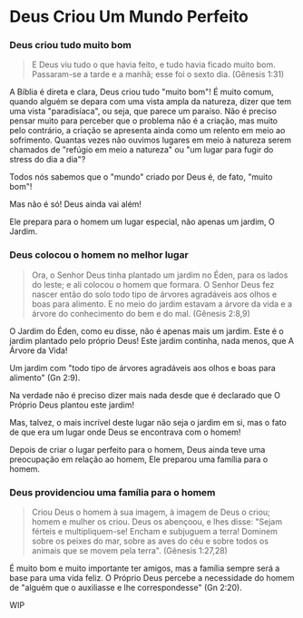 # Deus Criou Um Mundo Perfeito

### Deus criou tudo muito bom

> E Deus viu tudo o que havia feito, e tudo havia ficado muito bom. Passaram-se a tarde e a manhã; esse foi o sexto dia. 
(Gênesis 1:31)

A Bíblia é direta e clara, Deus criou tudo "muito bom"! É muito comum, quando alguém se depara com uma vista ampla da natureza, dizer que tem uma vista "paradisíaca", ou seja, que parece um paraíso. Não é preciso pensar muito para perceber que o problema não é a criação, mas muito pelo contrário, a criação se apresenta ainda como um relento em meio ao sofrimento. Quantas vezes não ouvimos lugares em meio à natureza serem chamados de "refúgio em meio a natureza" ou "um lugar para fugir do stress do dia a dia"?

Todos nós sabemos que o "mundo" criado por Deus é, de fato, "muito bom"!

Mas não é só! Deus ainda vai além!

Ele prepara para o homem um lugar especial, não apenas um jardim, O Jardim.

### Deus colocou o homem no melhor lugar

>Ora, o Senhor Deus tinha plantado um jardim no Éden, para os lados do leste; e ali colocou o homem que formara.
O Senhor Deus fez nascer então do solo todo tipo de árvores agradáveis aos olhos e boas para alimento. E no meio do jardim estavam a árvore da vida e a árvore do conhecimento do bem e do mal. 
(Gênesis 2:8,9)

O Jardim do Éden, como eu disse, não é apenas mais um jardim. Este é o jardim plantado pelo próprio Deus! Este jardim continha, nada menos, que A Árvore da Vida!

Um jardim com "todo tipo de árvores agradáveis aos olhos e boas para alimento" (Gn 2:9).

Na verdade não é preciso dizer mais nada desde que é declarado que O Próprio Deus plantou este jardim!

Mas, talvez, o mais incrível deste lugar não seja o jardim em si, mas o fato de que era um lugar onde Deus se encontrava com o homem!

Depois de criar o lugar perfeito para o homem, Deus ainda teve uma preocupação em relação ao homem, Ele preparou uma família para o homem.

### Deus providenciou uma família para o homem

> Criou Deus o homem à sua imagem, à imagem de Deus o criou; homem e mulher os criou.
Deus os abençoou, e lhes disse: "Sejam férteis e multipliquem-se! Encham e subjuguem a terra! Dominem sobre os peixes do mar, sobre as aves do céu e sobre todos os animais que se movem pela terra".
(Gênesis 1:27,28)

É muito bom e muito importante ter amigos, mas a família sempre será a base para uma vida feliz. O Próprio Deus percebe a necessidade do homem de "alguém que o auxiliasse e lhe correspondesse" (Gn 2:20).

WIP